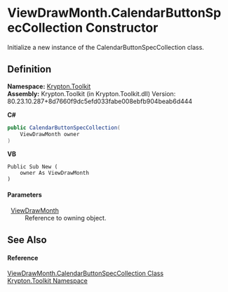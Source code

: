 # ViewDrawMonth.CalendarButtonSpecCollection Constructor


Initialize a new instance of the CalendarButtonSpecCollection class.



## Definition
**Namespace:** <a href="79d2eac2-21f4-54ff-7552-b20c33c30600.md">Krypton.Toolkit</a>  
**Assembly:** Krypton.Toolkit (in Krypton.Toolkit.dll) Version: 80.23.10.287+8d7660f9dc5efd033fabe008ebfb904beab6d444

**C#**
``` C#
public CalendarButtonSpecCollection(
	ViewDrawMonth owner
)
```
**VB**
``` VB
Public Sub New ( 
	owner As ViewDrawMonth
)
```



#### Parameters
<dl><dt>  <a href="679f909b-b422-6b62-fcc0-34e9c0b1157a.md">ViewDrawMonth</a></dt><dd>Reference to owning object.</dd></dl>

## See Also


#### Reference
<a href="7a497ba9-0934-59bb-b8cc-e6b144951210.md">ViewDrawMonth.CalendarButtonSpecCollection Class</a>  
<a href="79d2eac2-21f4-54ff-7552-b20c33c30600.md">Krypton.Toolkit Namespace</a>  
